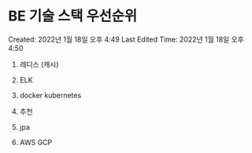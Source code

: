 # BE 기술 스택 우선순위

Created: 2022년 1월 18일 오후 4:49
Last Edited Time: 2022년 1월 18일 오후 4:50

1. 레디스 (캐시)

2. ELK

3. docker kubernetes

4. 추천

5. jpa

6. AWS GCP